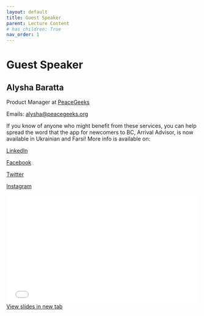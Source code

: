 ```yaml
---
layout: default
title: Guest Speaker
parent: Lecture Content
# has_children: True
nav_order: 1
---
```


# Guest Speaker

## Alysha Baratta

Product Manager at [PeaceGeeks](https://peacegeeks.org/)

Emails: alysha@peacegeeks.org

If you know of anyone who might benefit from these services, you can help spread the word that the app for newcomers to BC, Arrival Advisor, is now available in Ukrainian and Farsi!  More info is available on:

[LinkedIn](https://www.linkedin.com/feed/update/urn:li:activity:6942172921637326848)

[Facebook](https://www.facebook.com/peacegeeks/photos/a.248203991892854/5155727421140462/)

[Twitter](https://twitter.com/peacegeeks/status/1536401775099527169?s=21&t=B7dio01PCPvEC2--m5H7jA)

[Instagram](https://www.instagram.com/p/CewRi76JidU/?utm_source=ig_web_copy_link)



<div style="overflow: hidden;
  padding-top: 56.25%;
  position: relative">
  <iframe src="content/GIS Arrival Advisor.pdf" title="Processes" scrolling="no" frameborder="0"
    style="border: 0;
   height: 100%;
   left: 0;
   position: absolute;
   top: 0;
   width: 100%;">
   <p>Your browser does not support iframes.</p>
 </iframe>
</div>
<a href="content/GIS Arrival Advisor.pdf" target="_blank">View slides in new tab</a>

